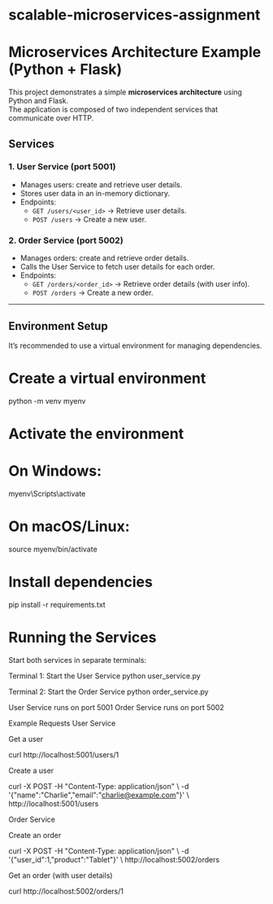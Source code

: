 # scalable-microservices-assignment

# Microservices Architecture Example (Python + Flask)

This project demonstrates a simple **microservices architecture** using Python and Flask.  
The application is composed of two independent services that communicate over HTTP.

## Services

### 1. User Service (port 5001)
- Manages users: create and retrieve user details.
- Stores user data in an in-memory dictionary.
- Endpoints:
  - `GET /users/<user_id>` → Retrieve user details.
  - `POST /users` → Create a new user.

### 2. Order Service (port 5002)
- Manages orders: create and retrieve order details.
- Calls the User Service to fetch user details for each order.
- Endpoints:
  - `GET /orders/<order_id>` → Retrieve order details (with user info).
  - `POST /orders` → Create a new order.

---

## Environment Setup

It’s recommended to use a virtual environment for managing dependencies.
# Create a virtual environment
python -m venv myenv

# Activate the environment
# On Windows:
myenv\Scripts\activate
# On macOS/Linux:
source myenv/bin/activate

# Install dependencies
pip install -r requirements.txt

# Running the Services
Start both services in separate terminals:

Terminal 1: Start the User Service
python user_service.py

Terminal 2: Start the Order Service
python order_service.py

User Service runs on port 5001
Order Service runs on port 5002

Example Requests
User Service

Get a user

curl http://localhost:5001/users/1


Create a user

curl -X POST -H "Content-Type: application/json" \ -d '{"name":"Charlie","email":"charlie@example.com"}' \ http://localhost:5001/users

Order Service

Create an order

curl -X POST -H "Content-Type: application/json" \ -d '{"user_id":1,"product":"Tablet"}' \ http://localhost:5002/orders


Get an order (with user details)

curl http://localhost:5002/orders/1

